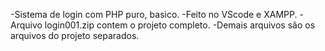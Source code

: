-Sistema de login com PHP puro, basico.
-Feito no VScode e XAMPP.
-Arquivo login001.zip contem o projeto completo.
-Demais arquivos são os arquivos do projeto separados.
